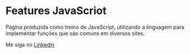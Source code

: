 ﻿# Features JavaScriot

Página produzida como treino de JavaScript, utilizando a linguagem para implementar funções que são comuns em diversos sites.

Me siga no <a href="https://www.linkedin.com/in/jose-de-souza/">Linkedin</a>